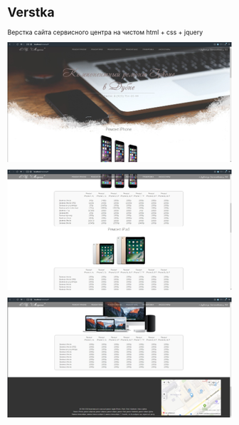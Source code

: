 # Verstka
Верстка сайта сервисного центра на чистом html + css + jquery


![Image alt](https://github.com/DmitryAlex123/Verstka/blob/master/1.jpg)

![Image alt](https://github.com/DmitryAlex123/Verstka/blob/master/2.jpg)

![Image alt](https://github.com/DmitryAlex123/Verstka/blob/master/3.jpg)
